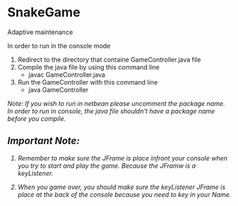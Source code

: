 # SnakeGame
Adaptive maintenance

In order to run in the console mode
1. Redirect to the directory that containe GameController.java file
2. Compile the java file by using this command line
	* javac GameController.java
3. Run the GameController with this command line
	* java GameController

<i>Note: If you wish to run in netbean please uncomment the package name. In order to run in console, the java file shouldn't have a package name before you compile.<i>

## Important Note:
1. Remember to make sure the JFrame is place infront your console when you try to start and play the game. Because the JFramw is a keyListener.

2. When you game over, you should make sure the keyListener JFrame is place at the back of the console because you need to key in your Name.
